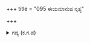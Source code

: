 +++
title = "095 ಈಯಮಾನುಷ ನೃತ್ಯ"

+++

<details><summary>ಗದ್ಯ (ಕ.ಗ.ಪ) </summary>

95. ದೇವತೆಗಳ ನೃತ್ಯ-ವಾದ್ಯ-ಗಾನಗಳ ರಸಾಭಿಷೇಚನದಲ್ಲಿ ಮುಳುಗಿದ ಅರ್ಜುನನಾದರೋ, ಚಿತ್ತಸ್ಥಿರತೆಯಿಂದ  ಧೈರ್ಯವಾಗಿಯೇ ಕುಳಿತಿದ್ದನು. ಮನ್ಮಥನ ಕೈಯ ಆಯುಧದಂತಿರುವ, ಈ ಯುವತಿ ಯಾರಿರಬಹುದು ಓಹೋ ಮಾಯೆಯಲ್ಲವೆ ! ಎಂದುಕೊಳ್ಳುತ್ತಾ  ಊರ್ವಶಿಯನ್ನು ಎವೆಯಿಕ್ಕದೆ ನೋಡಿದನು.
</details>
